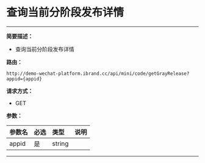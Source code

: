 
# 查询当前分阶段发布详情


 ****

**简要描述：**


- 查询当前分阶段发布详情


**路由：**

```
http://demo-wechat-platform.ibrand.cc/api/mini/code/getGrayRelease?appid={appid}

```
**请求方式：**
- GET

**参数：**

|参数名|必选|类型|说明|
|:----    |:---|:----- |-----   |
|appid |是  |string |  |



 ****



